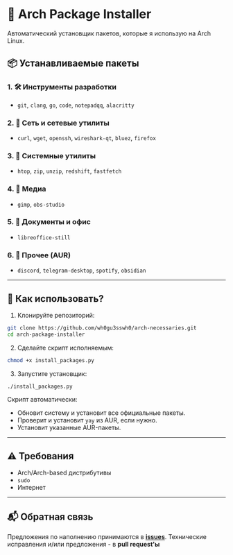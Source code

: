 # 🔧 Arch Package Installer
Автоматический установщик пакетов, которые я использую на Arch Linux.

## 📦 Устанавливаемые пакеты

### 1. 🛠 Инструменты разработки

- `git`, `clang`, `go`, `code`, `notepadqq`, `alacritty`
### 2. 📡 Сеть и сетевые утилиты

- `curl`, `wget`, `openssh`, `wireshark-qt`, `bluez`, `firefox`
### 3. 🧰 Системные утилиты

- `htop`, `zip`, `unzip`, `redshift`, `fastfetch`
### 4. 🎨 Медиа

- `gimp`, `obs-studio`
### 5. 📎 Документы и офис

- `libreoffice-still`
### 6. 💬 Прочее (AUR)

- `discord`, `telegram-desktop`, `spotify`, `obsidian`

---
## 🚀 Как использовать?

1. Клонируйте репозиторий:
```bash
git clone https://github.com/wh0gu3sswh0/arch-necessaries.git
cd arch-package-installer
```

2. Сделайте скрипт исполняемым:
```bash
chmod +x install_packages.py
```

3. Запустите установщик:
```bash
./install_packages.py
```

Скрипт автоматически:
- Обновит систему и установит все официальные пакеты.
- Проверит и установит `yay` из AUR, если нужно.
- Установит указанные AUR-пакеты.

---
## ⚠️ Требования
- Arch/Arch-based дистрибутивы
- `sudo`
- Интернет
---
## 📬 Обратная связь
Предложения по наполнению принимаются в [**issues**](https://github.com/wh0gu3sswh0/arch-necessaries/issues).
Технические исправления и/или предложения - в **pull request'ы**